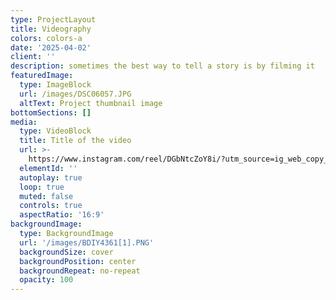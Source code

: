 ```yaml
---
type: ProjectLayout
title: Videography
colors: colors-a
date: '2025-04-02'
client: ''
description: sometimes the best way to tell a story is by filming it
featuredImage:
  type: ImageBlock
  url: /images/DSC06057.JPG
  altText: Project thumbnail image
bottomSections: []
media:
  type: VideoBlock
  title: Title of the video
  url: >-
    https://www.instagram.com/reel/DGbNtcZoY8i/?utm_source=ig_web_copy_link&igsh=MzRlODBiNWFlZA==
  elementId: ''
  autoplay: true
  loop: true
  muted: false
  controls: true
  aspectRatio: '16:9'
backgroundImage:
  type: BackgroundImage
  url: '/images/BDIY4361[1].PNG'
  backgroundSize: cover
  backgroundPosition: center
  backgroundRepeat: no-repeat
  opacity: 100
---
```

